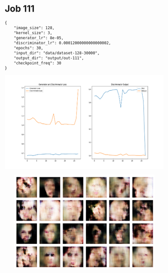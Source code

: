
Job 111
=======


```
{
    "image_size": 128,
    "kernel_size": 3,
    "generator_lr": 8e-05,
    "discriminator_lr": 0.00012000000000000002,
    "epochs": 30,
    "input_dir": "data/dataset-128-30000",
    "output_dir": "output/out-111",
    "checkpoint_freq": 30
}
```  
<p align="center">
    <img src="images/plot111.png" height="300"/>
</p>  
<p align="center">
    <img src="images/output111.png" height="300"/>
</p>